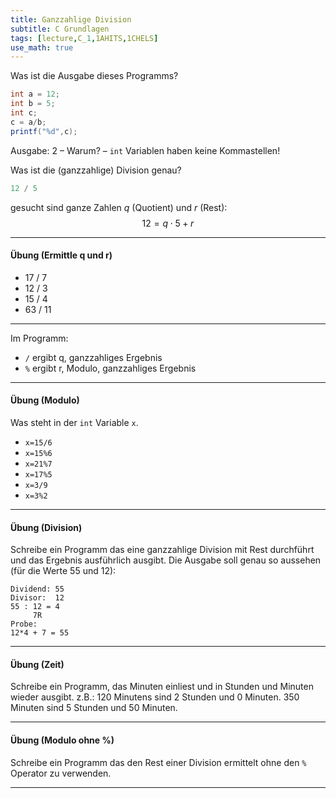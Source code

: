 ```yaml
---
title: Ganzzahlige Division
subtitle: C Grundlagen
tags: [lecture,C_1,1AHITS,1CHELS]
use_math: true
---
```



Was ist die Ausgabe dieses Programms?

```java
int a = 12;
int b = 5;
int c;
c = a/b;
printf("%d",c);
```

Ausgabe: 2 – Warum? –  `int` Variablen haben keine Kommastellen!

Was ist die (ganzzahlige) Division genau?

```c
12 / 5
```

gesucht sind ganze Zahlen $q$ (Quotient) und $r$ (Rest): 
$$
12=q \cdot 5 + r
$$




---

#### Übung (Ermittle q und r)

- 17 / 7
- 12 / 3
- 15 / 4
- 63 / 11

---



Im Programm:

- `/` ergibt q, ganzzahliges Ergebnis
- `%` ergibt r, Modulo, ganzzahliges Ergebnis

---

#### Übung (Modulo)

Was steht in der `int` Variable `x`.

- `x=15/6`
- `x=15%6`
- `x=21%7`
- `x=17%5`
- `x=3/9`
- `x=3%2`

---

#### Übung (Division)

Schreibe ein Programm das eine ganzzahlige Division mit Rest durchführt und das Ergebnis ausführlich ausgibt. Die Ausgabe soll genau so aussehen (für die Werte 55 und 12):

```
Dividend: 55
Divisor:  12
55 : 12 = 4
     7R
Probe:
12*4 + 7 = 55
```

---

#### Übung (Zeit)

Schreibe ein Programm, das Minuten einliest und in Stunden und Minuten wieder ausgibt. z.B.: 120 Minutens sind 2 Stunden und 0 Minuten. 350 Minuten sind 5 Stunden und 50 Minuten.

---

#### Übung (Modulo ohne %)

Schreibe ein Programm das den Rest einer Division ermittelt ohne den `%` Operator zu verwenden.

---

